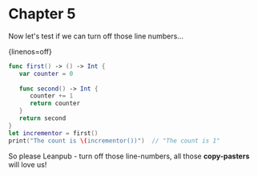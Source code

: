 # Chapter 5

Now let's test if we can turn off those line numbers...

{linenos=off}

```swift
func first() -> () -> Int {
   var counter = 0
    
   func second() -> Int {
      counter += 1
      return counter
   }
   return second
}
let incrementor = first()
print("The count is \(incrementor())")  // "The count is 1"
```

So please Leanpub - turn off those line-numbers, all those **copy-pasters** will love us!
